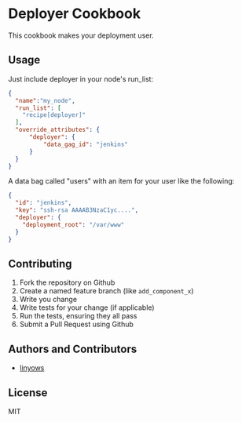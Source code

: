 Deployer Cookbook
=================

This cookbook makes your deployment user.

Usage
-----

Just include deployer in your node's run_list:

```json
{
  "name":"my_node",
  "run_list": [
    "recipe[deployer]"
  ],
  "override_attributes": {
      "deployer": {
          "data_gag_id": "jenkins"
      }
  }
}
```

A data bag called "users" with an item for your user like the following:

```json
{
  "id": "jenkins",
  "key": "ssh-rsa AAAAB3NzaC1yc....",
  "deployer": {
    "deployment_root": "/var/www"
  }
}
```

Contributing
------------

1. Fork the repository on Github
2. Create a named feature branch (like `add_component_x`)
3. Write you change
4. Write tests for your change (if applicable)
5. Run the tests, ensuring they all pass
6. Submit a Pull Request using Github

Authors and Contributors
------------------------

- [linyows](https://github.com/linyows)

License
-------

MIT
